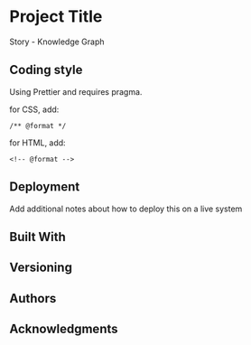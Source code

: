 # Project Title

Story - Knowledge Graph

## Coding style

Using Prettier and requires pragma.

for CSS, add:
```
/** @format */
```

for HTML, add:
```
<!-- @format -->
```

## Deployment

Add additional notes about how to deploy this on a live system

## Built With

## Versioning

## Authors

## Acknowledgments

